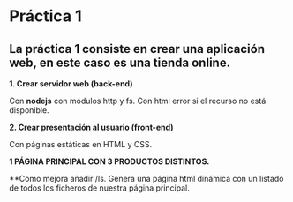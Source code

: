  # Práctica 1

## La práctica 1 consiste en crear una aplicación web, en este caso es una tienda online.

**1. Crear servidor web (back-end)**
 
 Con **nodejs** con módulos http y fs.
 Con html error si el recurso no está disponible.
 
 **2. Crear presentación al usuario (front-end)**
 
 Con páginas estáticas en HTML y CSS.
 
 **1 PÁGINA PRINCIPAL CON 3 PRODUCTOS DISTINTOS.**
 
 **Como mejora añadir /ls. Genera una página html dinámica con un listado de todos los ficheros de nuestra página principal.
